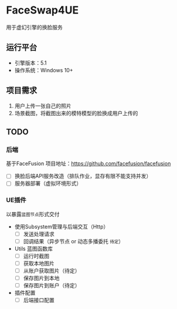 # FaceSwap4UE
用于虚幻引擎的换脸服务

## 运行平台
 - 引擎版本：5.1
 - 操作系统：Windows 10+

## 项目需求
1. 用户上传一张自己的照片
2. 场景截图，将截图出来的模特模型的脸换成用户上传的

## TODO

### 后端
基于FaceFusion 项目地址：https://github.com/facefusion/facefusion
  - [ ] 换脸后端API服务改造（排队作业，显存有限不能支持并发）
  - [ ] 服务器部署（虚拟环境形式）

### UE插件
以暴露`蓝图节点`形式交付
- 使用Subsystem管理与后端交互（Http）
  - [ ] 发送处理请求
  - [ ] 回调结果（异步节点 or 动态多播委托  `待定`）

- Utils 蓝图函数库
  - [ ] 运行时截图
  - [ ] 获取本地图片
  - [ ] 从账户获取图片（待定）
  - [ ] 保存图片到本地
  - [ ] 保存图片到账户（待定）

- 插件配置
  - [ ] 后端接口配置

